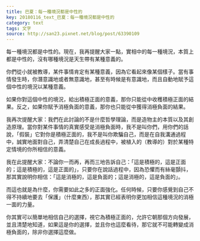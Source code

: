 ```yaml
---
title: 巴夏：每一種境況都是中性的
key: 20180116_text_巴夏：每一種境況都是中性的
category: text
tags: 文字
source: http://san23.pixnet.net/blog/post/63390109
---
```


每一種境況都是中性的。現在，我再提醒大家一點，實相中的每一種境況，本質上都是中性的，沒有哪種境況是天生帶有某種意義的。

你們從小就被教導，某件事情肯定有某種意義，因為它看起來像某個樣子。當有事情發生時，你潛意識地或者無意識地，甚至有時候是有意識地，而且自動地賦予這個中性的境況以某種意義。

如果你對這個中性的境況，給出積極正面的意義，那你只能從中收穫積極正面的結果。反之，如果你賦予消極負面的意義，那你也只能從中獲得消極負面的結果。

我再次提醒大家：我們在此討論的不是什麼哲學理論，而是造物主的本質以及其創造原理。當你對某件事情的真實感受是消極負面時，我不是叫你們，用你們的話說，「假裝」它對你是積極正面的，我不是叫你欺騙自己，而是在自我溝通過程中，誠實地面對自己，弄清楚自己在成長過程中，被植入的（教導的）對於某種特定情境的你所相信的意義。

我在此提醒大家：不論你一而再，再而三地告訴自己：「這是積極的，這是正面的；這是積極的，這是正面的」，只要你在說話過程中，因為恐懼而有絲毫顫抖，那其實說明你相信：「這是消極的，這是負面的；這是消極的，這是負面的」。

而這也就是為什麼，你需要如此之多的正面強化。任何時候，只要你感覺到自己不得不持續地要去「保護」（什麼東西），那其實已經表明你更加相信這種境況的消極一面的力量。

你其實可以簡單地相信自己的選擇，視它為積極正面的，允許它朝那個方向發展，並且清楚地知道，如果這是你的選擇，並且你也這麼看待，那它就不可能轉變成消極負面的，除非你選擇這麼做。
